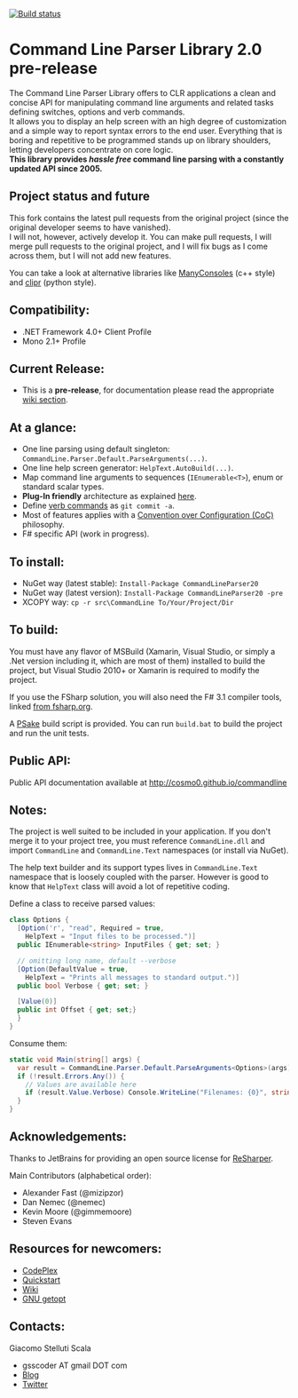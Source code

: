 [![Build status](https://ci.appveyor.com/api/projects/status/45x7s2101mpfjmhp/branch/master)](https://ci.appveyor.com/project/cosmo0/commandline/branch/master)

Command Line Parser Library 2.0 pre-release
===

The Command Line Parser Library offers to CLR applications a clean and concise API for manipulating command line arguments and related tasks defining switches, options and verb commands.  
It allows you to display an help screen with an high degree of customization and a simple way to report syntax errors to the end user. Everything that is boring and repetitive to be programmed stands up on library shoulders, letting developers concentrate on core logic.  
__This library provides _hassle free_ command line parsing with a constantly updated API since 2005.__

Project status and future
---
This fork contains the latest pull requests from the original project (since the original developer seems to have vanished).  
I will not, however, actively develop it. You can make pull requests, I will merge pull requests to the original project, and I will fix bugs as I come across them, but I will not add new features.

You can take a look at alternative libraries like [ManyConsoles](https://github.com/fschwiet/ManyConsole) (c++ style) and [clipr](https://github.com/nemec/clipr) (python style).

Compatibility:
---
  - .NET Framework 4.0+ Client Profile
  - Mono 2.1+ Profile

Current Release:
---
  - This is a __pre-release__, for documentation please read the appropriate [wiki section](https://github.com/cosmo0/commandline/wiki/Latest-Beta).

At a glance:
---
  - One line parsing using default singleton: ``CommandLine.Parser.Default.ParseArguments(...)``.
  - One line help screen generator: ``HelpText.AutoBuild(...)``.
  - Map command line arguments to sequences (``IEnumerable<T>``), enum or standard scalar types.
  - __Plug-In friendly__ architecture as explained [here](https://github.com/cosmo0/commandline/wiki/Plug-in-Friendly-Architecture).
  - Define [verb commands](https://github.com/cosmo0/commandline/wiki/Verb-Commands) as ``git commit -a``.
  - Most of features applies with a [Convention over Configuration (CoC)](http://en.wikipedia.org/wiki/Convention_over_configuration) philosophy.
  - F# specific API (work in progress).

To install:
---
  - NuGet way (latest stable): ``Install-Package CommandLineParser20``
  - NuGet way (latest version): ``Install-Package CommandLineParser20 -pre``
  - XCOPY way: ``cp -r src\CommandLine To/Your/Project/Dir``

To build:
---
You must have any flavor of MSBuild (Xamarin, Visual Studio, or simply a .Net version including it, which are most of them) installed to build the project, but Visual Studio 2010+ or Xamarin is required to modify the project.

If you use the FSharp solution, you will also need the F# 3.1 compiler tools, linked [from fsharp.org](http://fsharp.org/use/windows/).

A [PSake](https://github.com/psake/psake) build script is provided. You can run `build.bat` to build the project and run the unit tests.

Public API:
---
Public API documentation available at http://cosmo0.github.io/commandline

Notes:
---
The project is well suited to be included in your application. If you don't merge it to your project tree, you must reference ``CommandLine.dll`` and import ``CommandLine`` and ``CommandLine.Text`` namespaces (or install via NuGet).

The help text builder and its support types lives in ``CommandLine.Text`` namespace that is loosely coupled with the parser. However is good to know that ``HelpText`` class will avoid a lot of repetitive coding.

Define a class to receive parsed values:

```csharp
class Options {
  [Option('r', "read", Required = true,
    HelpText = "Input files to be processed.")]
  public IEnumerable<string> InputFiles { get; set; }

  // omitting long name, default --verbose
  [Option(DefaultValue = true,
    HelpText = "Prints all messages to standard output.")]
  public bool Verbose { get; set; }

  [Value(0)]
  public int Offset { get; set;}
  }
}
```

Consume them:

```csharp
static void Main(string[] args) {
  var result = CommandLine.Parser.Default.ParseArguments<Options>(args);
  if (!result.Errors.Any()) {
    // Values are available here
    if (result.Value.Verbose) Console.WriteLine("Filenames: {0}", string.Join(",", result.Value.InputFiles.ToArray()));
  }
}
```

Acknowledgements:
---
Thanks to JetBrains for providing an open source license for [ReSharper](http://www.jetbrains.com/resharper/).

Main Contributors (alphabetical order):
- Alexander Fast (@mizipzor)
- Dan Nemec (@nemec)
- Kevin Moore (@gimmemoore)
- Steven Evans

Resources for newcomers:
---
  - [CodePlex](http://commandline.codeplex.com)
  - [Quickstart](https://github.com/gsscoder/commandline/wiki/Quickstart)
  - [Wiki](https://github.com/gsscoder/commandline/wiki)
  - [GNU getopt](http://www.gnu.org/software/libc/manual/html_node/Getopt.html)

Contacts:
---
Giacomo Stelluti Scala
  - gsscoder AT gmail DOT com
  - [Blog](http://gsscoder.blogspot.it)
  - [Twitter](http://twitter.com/gsscoder)
